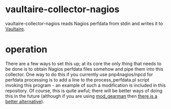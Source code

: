 vaultaire-collector-nagios
==========================

vaultaire-collector-nagios reads Nagios perfdata from stdin and writes it
to [Vaultaire](https://github.com/anchor/vaultaire).

operation
=========

There are a few ways to set this up; at its core the only thing that
needs to be done is to obtain Nagios perfdata files somehow and pipe
them into this collector. One way to do this if you currently use
pnp4nagios/npcd for perfdata processing is to add a line to the
process_perfdata.pl script invoking this program - an example of such a
modification is included in this repository. Of course, this is quite
awful; there will be better ways of doing this in the future (although
if you are using
[mod_gearman](https://labs.consol.de/nagios/mod-gearman/) then [there is
a better
alternative](https://github.com/anchor/vaultaire-collector-nagios-gearman)).

